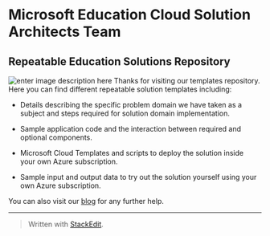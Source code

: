  
 

Microsoft Education Cloud Solution Architects Team
==================================================
Repeatable Education Solutions Repository
-----------------------------
![enter image description here](https://evbdn.eventbrite.com/s3-s3/eventlogos/12166621/winazureedu.png)
Thanks for visiting our templates repository. Here you can find different repeatable solution templates including:

 - Details describing the specific problem domain we have taken as a
   subject and steps required for solution domain implementation.
   
 - Sample application code and the interaction between required and   
   optional components.

 - Microsoft Cloud Templates and scripts to deploy the solution inside  
   your own Azure subscription.
  
 - Sample input and output data to try out the solution yourself using
   your own Azure subscription.

You can also visit our [blog](https://blogs.msdn.microsoft.com/azureedu/) for any further help.


----------


> Written with [StackEdit](https://stackedit.io/).
